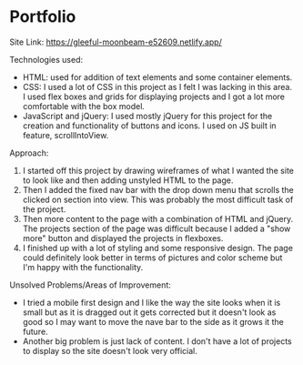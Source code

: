 # Portfolio

Site Link: https://gleeful-moonbeam-e52609.netlify.app/

Technologies used:
  - HTML: used for addition of text elements and some container elements.
  - CSS: I used a lot of CSS in this project as I felt I was lacking in this area. I used flex boxes and grids for displaying projects and I got a lot more comfortable with the box model.
  - JavaScript and jQuery: I used mostly jQuery for this project for the creation and functionality of buttons and icons. I used on JS built in feature, scrollIntoView.

Approach:

  1. I started off this project by drawing wireframes of what I wanted the site to look like and then adding unstyled HTML to the page.
  2. Then I added the fixed nav bar with the drop down menu that scrolls the clicked on section into view. This was probably the most difficult task of the project.
  3. Then more content to the page with a combination of HTML and jQuery. The projects section of the page was difficult because I added a "show more" button and displayed the projects in flexboxes.
  4. I finished up with a lot of styling and some responsive design. The page could definitely look better in terms of pictures and color scheme but I'm happy with the functionality.

Unsolved Problems/Areas of Improvement:
  - I tried a mobile first design and I like the way the site looks when it is small but as it is dragged out it gets corrected but it doesn't look as good so I may want to move the nave bar to the side as it grows it the future.
  - Another big problem is just lack of content. I don't have a lot of projects to display so the site doesn't look very official.
